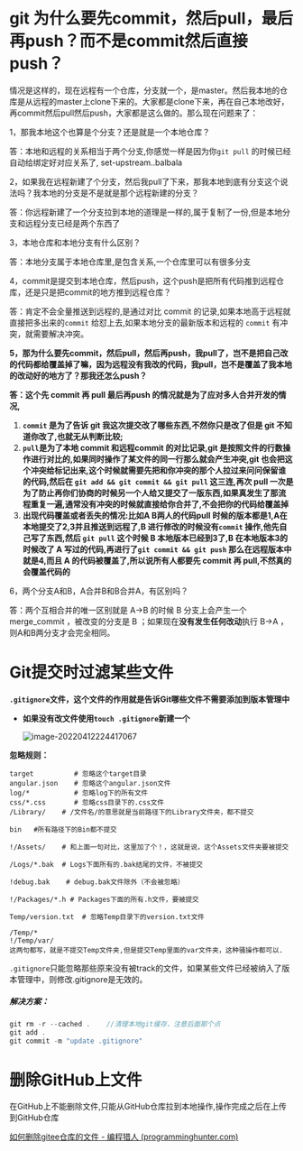 

# git 为什么要先commit，然后pull，最后再push？而不是commit然后直接push？

情况是这样的，现在远程有一个仓库，分支就一个，是master。然后我本地的仓库是从远程的master上clone下来的。大家都是clone下来，再在自己本地改好，再commit然后pull然后push，大家都是这么做的。那么现在问题来了：

1，那我本地这个也算是个分支？还是就是一个本地仓库？

答：本地和远程的关系相当于两个分支,你感觉一样是因为你`git pull` 的时候已经自动给绑定好对应关系了, set-upstream..balbala

2，如果我在远程新建了个分支，然后我pull了下来，那我本地到底有分支这个说法吗？我本地的分支是不是就是那个远程新建的分支？

答：你远程新建了一个分支拉到本地的道理是一样的,属于复制了一份,但是本地分支和远程分支已经是两个东西了

3，本地仓库和本地分支有什么区别？

答：本地分支属于本地仓库里,是包含关系,一个仓库里可以有很多分支

4，commit是提交到本地仓库，然后push，这个push是把所有代码推到远程仓库，还是只是把commit的地方推到远程仓库？

答：肯定不会全量推送到远程的,是通过对比 commit 的记录,如果本地高于远程就直接把多出来的`commit` 给怼上去,如果本地分支的最新版本和远程的 `commit` 有冲突，就需要解决冲突。

**5，那为什么要先commit，然后pull，然后再push，我pull了，岂不是把自己改的代码都给覆盖掉了嘛，因为远程没有我改的代码，我pull，岂不是覆盖了我本地的改动好的地方了？那我还怎么push？**

**答：这个先 commit 再 pull 最后再push 的情况就是为了应对多人合并开发的情况,**

1. **`commit` 是为了告诉 git 我这次提交改了哪些东西,不然你只是改了但是 git 不知道你改了,也就无从判断比较;**
2. **`pull`是为了本地 commit 和远程commit 的对比记录,git 是按照文件的行数操作进行对比的,如果同时操作了某文件的同一行那么就会产生冲突,git 也会把这个冲突给标记出来,这个时候就需要先把和你冲突的那个人拉过来问问保留谁的代码,然后在 `git add && git commit && git pull` 这三连,再次 pull 一次是为了防止再你们协商的时候另一个人给又提交了一版东西,如果真发生了那流程重复一遍,通常没有冲突的时候就直接给你合并了,不会把你的代码给覆盖掉**
3. **出现代码覆盖或者丢失的情况:比如A B两人的代码pull 时候的版本都是1,A在本地提交了2,3并且推送到远程了,B 进行修改的时候没有`commit` 操作,他先自己写了东西,然后 `git pull` 这个时候 B 本地版本已经到3了,B 在本地版本3的时候改了 A 写过的代码,再进行了`git commit && git push` 那么在远程版本中就是4,而且 A 的代码被覆盖了,所以说所有人都要先 commit 再 pull,不然真的会覆盖代码的**

6，两个分支A和B，A合并B和B合并A，有区别吗？

答：两个互相合并的唯一区别就是 A->B 的时候 B 分支上会产生一个 merge_commit ，被改变的分支是 B ；如果现在**没有发生任何改动**执行 B->A ，则A和B两分支才会完全相同。





# Git提交时过滤某些文件

**`.gitignore`文件，这个文件的作用就是告诉Git哪些文件不需要添加到版本管理中**

* **如果没有改文件使用`touch .gitignore`新建一个**

  ![image-20220412224417067](https://blog.zhaobincode.cn/blogimages/202204122244108.png)

**忽略规则：**

```
target          # 忽略这个target目录
angular.json    # 忽略这个angular.json文件
log/*           # 忽略log下的所有文件
css/*.css       # 忽略css目录下的.css文件
/Library/    # /文件名/的意思就是当前路径下的Library文件夹，都不提交

bin   #所有路径下的Bin都不提交 

!/Assets/    # 和上面一句对比，这里加了个！，这就是说，这个Assets文件夹要被提交

/Logs/*.bak  # Logs下面所有的.bak结尾的文件，不被提交

!debug.bak    # debug.bak文件除外（不会被忽略）

!/Packages/*.h # Packages下面的所有.h文件，要被提交

Temp/version.txt  # 忽略Temp目录下的version.txt文件

/Temp/*
!/Temp/var/
这两句都写，就是不提交Temp文件夹,但是提交Temp里面的var文件夹，这种骚操作都可以.
```



`.gitignore`只能忽略那些原来没有被track的文件，如果某些文件已经被纳入了版本管理中，则修改.gitignore是无效的。

##### 解决方案：

```js
git rm -r --cached .	//清理本地git缓存，注意后面那个点
git add .
git commit -m "update .gitignore"
```



# 删除GitHub上文件

在GitHub上不能删除文件,只能从GitHub仓库拉到本地操作,操作完成之后在上传到GitHub仓库

[如何删除gitee仓库的文件 - 编程猎人 (programminghunter.com)](https://www.programminghunter.com/article/65122115403/)

